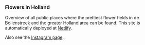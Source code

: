 ### Flowers in Holland

Overview of all public places where the prettiest flower fields in de Bollenstreek and the greater Holland area can be found. This site is automatically deployed at [Netlify](https://flowersinholland.netlify.app/).

Also see the [Instagram page](https://www.instagram.com/flowersinholland/).
